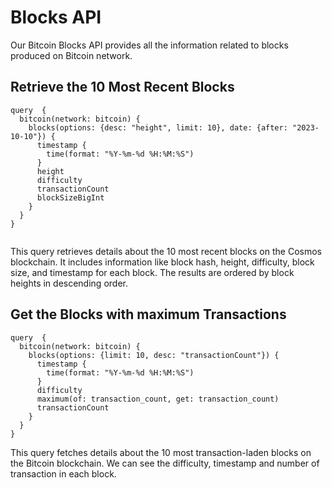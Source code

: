 # Blocks API

Our Bitcoin Blocks API provides all the information related to blocks produced on Bitcoin network.

## Retrieve the 10 Most Recent Blocks

```
query  {
  bitcoin(network: bitcoin) {
    blocks(options: {desc: "height", limit: 10}, date: {after: "2023-10-10"}) {
      timestamp {
        time(format: "%Y-%m-%d %H:%M:%S")
      }
      height
      difficulty
      transactionCount
      blockSizeBigInt
    }
  }
}


```

This query retrieves details about the 10 most recent blocks on the Cosmos blockchain. It includes information like block hash, height, difficulty, block size, and timestamp for each block. The results are ordered by block heights in descending order.

## Get the Blocks with maximum Transactions

```
query  {
  bitcoin(network: bitcoin) {
    blocks(options: {limit: 10, desc: "transactionCount"}) {
      timestamp {
        time(format: "%Y-%m-%d %H:%M:%S")
      }
      difficulty
      maximum(of: transaction_count, get: transaction_count)
      transactionCount
    }
  }
}

```

This query fetches details about the 10 most transaction-laden blocks on the Bitcoin blockchain. We can see the difficulty, timestamp and number of transaction in each block.
